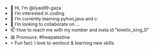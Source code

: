 - 👋 Hi, I’m @ilyas99-gaza
- 👀 I’m interested in coding.
- 🌱 I’m currently learning pyhon,java and c.
- 💞️ I’m looking to collaborate on ...
- 📫 How to reach me with my number and insta id "kinetic_king_0"
- 😄 Pronouns: #freepalestine
- ⚡ Fun fact: I love to workout & learning new skills

<!---
ilyas99-gaza/ilyas99-gaza is a ✨ special ✨ repository because its `README.md` (this file) appears on your GitHub profile.
You can click the Preview link to take a look at your changes.
--->
